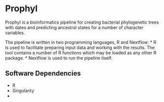 
<!-- README.md is generated from README.Rmd. Please edit that file -->

# Prophyl

Prophyl is a bioinformatics pipeline for creating bacterial phylogenetic
trees with dates and predicting ancestral states for a number of
character variables.

The pipeline is written in two programming languages, R and Nextflow: \*
R is used to facilitate preparing input data and working with the
results. The tool contains a number of R functions which may be loaded
as any other R package. \* Nextflow is used to run the pipeline itself.

## Software Dependencies

-   R
-   Singularity
-   
